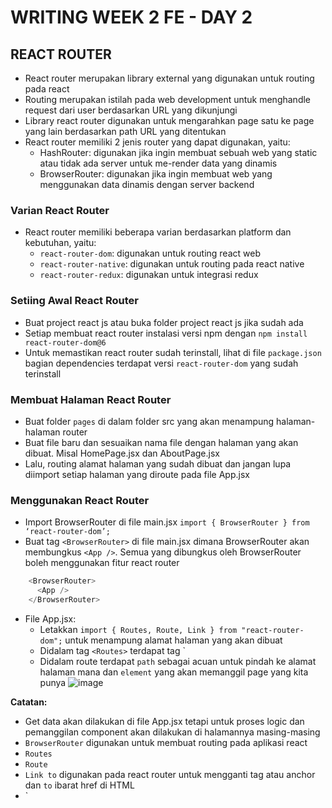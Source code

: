# WRITING WEEK 2 FE - DAY 2
## REACT ROUTER
- React router merupakan library external yang digunakan untuk routing pada react
- Routing merupakan istilah pada web development untuk menghandle request dari user berdasarkan URL yang dikunjungi
- Library react router digunakan untuk mengarahkan page satu ke page yang lain berdasarkan path URL yang ditentukan
- React router memiliki 2 jenis router yang dapat digunakan, yaitu:
  - HashRouter: digunakan jika ingin membuat sebuah web yang static atau tidak ada server untuk me-render data yang dinamis
  - BrowserRouter: digunakan jika ingin membuat web yang menggunakan data dinamis dengan server backend

### Varian React Router
- React router memiliki beberapa varian berdasarkan platform dan kebutuhan, yaitu:
  - `react-router-dom`: digunakan untuk routing react web
  - `react-router-native`: digunakan untuk routing pada react native
  - `react-router-redux`: digunakan untuk integrasi redux

### Setiing Awal React Router
- Buat project react js atau buka folder project react js jika sudah ada
- Setiap membuat react router instalasi versi npm dengan `npm install react-router-dom@6`
- Untuk memastikan react router sudah terinstall, lihat di file `package.json` bagian dependencies terdapat versi `react-router-dom` yang sudah terinstall

### Membuat Halaman React Router
- Buat folder `pages` di dalam folder src yang akan menampung halaman-halaman router
- Buat file baru dan sesuaikan nama file dengan halaman yang akan dibuat. Misal HomePage.jsx dan AboutPage.jsx
- Lalu, routing alamat halaman yang sudah dibuat dan jangan lupa diimport setiap halaman yang diroute pada file App.jsx

### Menggunakan React Router
- Import BrowserRouter di file main.jsx `import { BrowserRouter } from ‘react-router-dom’;`
- Buat tag `<BrowserRouter>` di file main.jsx dimana BrowserRouter akan membungkus `<App />`. Semua yang dibungkus oleh BrowserRouter boleh menggunakan fitur react router
```js
    <BrowserRouter>
      <App />
    </BrowserRouter>
```
- File App.jsx:
  - Letakkan `import { Routes, Route, Link } from "react-router-dom";` untuk menampung alamat halaman yang akan dibuat
  - Didalam tag `<Routes>` terdapat tag `<Route />
  - Didalam route terdapat `path` sebagai acuan untuk pindah ke alamat halaman mana dan `element` yang akan memanggil page yang kita punya
![image](https://user-images.githubusercontent.com/85722923/200257124-a158f1ed-28c7-421d-a6ab-69384e554644.png)

**Catatan:**
- Get data akan dilakukan di file App.jsx tetapi untuk proses logic dan pemanggilan component akan dilakukan di halamannya masing-masing
- `BrowserRouter` digunakan untuk membuat routing pada aplikasi react
- `Routes`
- `Route`
- `Link to` digunakan pada react router untuk mengganti tag <a> atau anchor dan `to` ibarat href di HTML
- `



